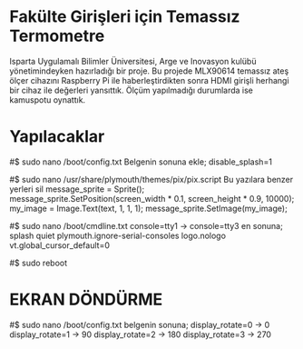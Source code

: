 # Fakülte Girişleri için Temassız Termometre
Isparta Uygulamalı Bilimler Üniversitesi, Arge ve Inovasyon kulübü yönetimindeyken hazırladığı bir proje. 
Bu projede MLX90614 temassız ateş ölçer cihazını Raspberry Pi ile haberleştirdikten sonra HDMI girişli herhangi bir cihaz ile değerleri yansıttık. Ölçüm yapılmadığı durumlarda ise kamuspotu oynattık.

# Yapılacaklar
#$ sudo nano /boot/config.txt
Belgenin sonuna ekle;
    disable_splash=1

#$ sudo nano /usr/share/plymouth/themes/pix/pix.script
Bu yazılara benzer yerleri sil
    message_sprite = Sprite();
    message_sprite.SetPosition(screen_width * 0.1, screen_height * 0.9, 10000);
    my_image = Image.Text(text, 1, 1, 1);
    message_sprite.SetImage(my_image);

#$ sudo nano /boot/cmdline.txt
    console=tty1 -> console=tty3
    en sonuna;
        splash quiet plymouth.ignore-serial-consoles logo.nologo vt.global_cursor_default=0

#$ sudo reboot

# EKRAN DÖNDÜRME
#$ sudo nano /boot/config.txt
belgenin sonuna;
    display_rotate=0  -> 0
    display_rotate=1  -> 90
    display_rotate=2  -> 180
    display_rotate=3  -> 270